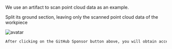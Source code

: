  We use an artifact to scan point cloud data as an example.

Split its ground section, leaving only the scanned point cloud data of the workpiece

 ![avatar]( 4b50cf88b8e84b8480deded84b495843.png) 

  ```python  
After clicking on the GitHub Sponsor button above, you will obtain access permissions to my private code repository ( https://github.com/slowlon/my_code_bar ) to view this blog code. By searching the code number of this blog, you can find the code you need, code number is: 2024020309574681329
  ```  
